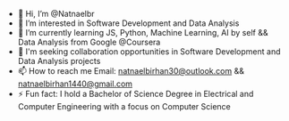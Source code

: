 - 👋 Hi, I’m @Natnaelbr
- 👀 I’m interested in Software Development and Data Analysis
- 🌱 I’m currently learning JS, Python, Machine Learning, AI by self && Data Analysis from Google @Coursera
- 💞️ I'm seeking collaboration opportunities in Software Development and Data Analysis projects
- 📫 How to reach me Email: natnaelbirhan30@outlook.com && natnaelbirhan1440@gmail.com
- ⚡ Fun fact: I hold a Bachelor of Science Degree in Electrical and Computer Engineering with a focus on Computer Science

<!---
Natnaelbr/Natnaelbr is a ✨ special ✨ repository because its `README.md` (this file) appears on your GitHub profile.
You can click the Preview link to take a look at your changes.
--->
